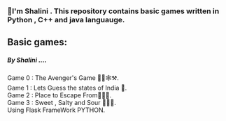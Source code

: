 <h3>👋I'm Shalini . This repository contains basic games written in Python , C++ and java languauge.<br></h3>
<h2>Basic games:</h2>
<h5>By Shalini ....</h5>

Game 0 : The Avenger's Game 🦹‍♂️🕸️⚒️.<br>
Game 1 : Lets Guess the states of India 🤔.<br>
Game 2 : Place to Escape From🏃‍♀️‍➡️.<br>
Game 3 : Sweet , Salty and Sour 🍭🍝🥒.<br>
Using Flask FrameWork PYTHON.












